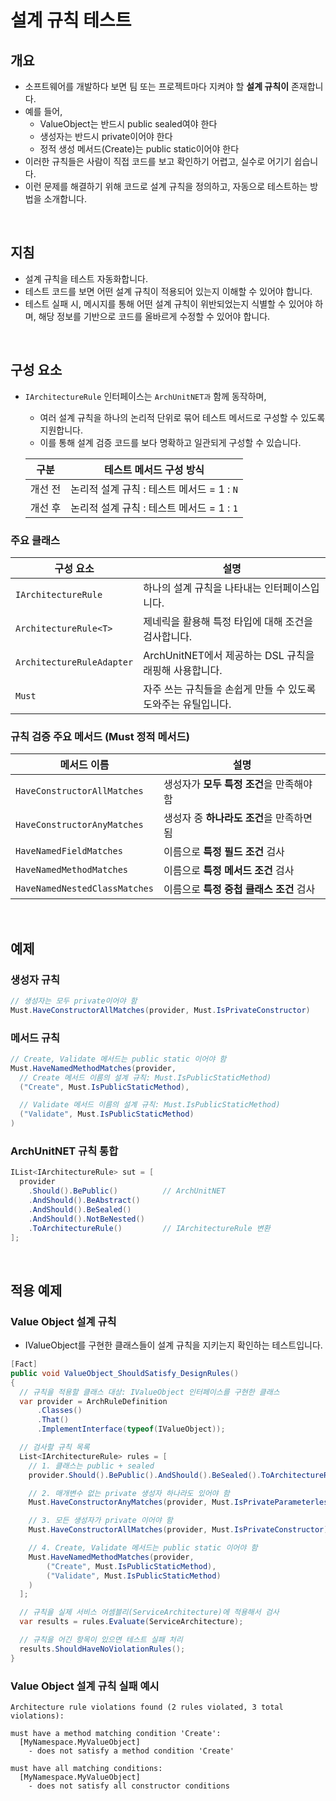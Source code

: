 ﻿# 설계 규칙 테스트

## 개요
- 소프트웨어를 개발하다 보면 팀 또는 프로젝트마다 지켜야 할 **설계 규칙이** 존재합니다.
- 예를 들어,
  - ValueObject는 반드시 public sealed여야 한다
  - 생성자는 반드시 private이어야 한다
  - 정적 생성 메서드(Create)는 public static이어야 한다
- 이러한 규칙들은 사람이 직접 코드를 보고 확인하기 어렵고, 실수로 어기기 쉽습니다.
- 이런 문제를 해결하기 위해 코드로 설계 규칙을 정의하고, 자동으로 테스트하는 방법을 소개합니다.

<br/>

## 지침
- 설계 규칙을 테스트 자동화합니다.
- 테스트 코드를 보면 어떤 설계 규칙이 적용되어 있는지 이해할 수 있어야 합니다.
- 테스트 실패 시, 메시지를 통해 어떤 설계 규칙이 위반되었는지 식별할 수 있어야 하며, 해당 정보를 기반으로 코드를 올바르게 수정할 수 있어야 합니다.

<br/>

## 구성 요소
- `IArchitectureRule` 인터페이스는 `ArchUnitNET과` 함께 동작하며,
  - 여러 설계 규칙을 하나의 논리적 단위로 묶어 테스트 메서드로 구성할 수 있도록 지원합니다.
  - 이를 통해 설계 검증 코드를 보다 명확하고 일관되게 구성할 수 있습니다.

  구분     | 테스트 메서드 구성 방식
  ----------|--------------------------
  개선 전  | 논리적 설계 규칙 : 테스트 메서드 = 1 : `N`
  개선 후  | 논리적 설계 규칙 : 테스트 메서드 = 1 : `1`

### 주요 클래스
구성 요소                    | 설명
-------------------------   | -------------------------------------
`IArchitectureRule`         | 하나의 설계 규칙을 나타내는 인터페이스입니다.
`ArchitectureRule<T>`       | 제네릭을 활용해 특정 타입에 대해 조건을 검사합니다.
`ArchitectureRuleAdapter`   | ArchUnitNET에서 제공하는 DSL 규칙을 래핑해 사용합니다.
`Must`                      | 자주 쓰는 규칙들을 손쉽게 만들 수 있도록 도와주는 유틸입니다.


### 규칙 검증 주요 메서드 (Must 정적 메서드)

메서드 이름                    | 설명
----------------------------- | -------------------------
`HaveConstructorAllMatches`   | 생성자가 **모두 특정 조건**을 만족해야 함
`HaveConstructorAnyMatches`   | 생성자 중 **하나라도 조건**을 만족하면 됨
`HaveNamedFieldMatches`       | 이름으로 **특정 필드 조건** 검사
`HaveNamedMethodMatches`      | 이름으로 **특정 메서드 조건** 검사
`HaveNamedNestedClassMatches` | 이름으로 **특정 중첩 클래스 조건** 검사

<br/>

## 예제
### 생성자 규칙
```cs
// 생성자는 모두 private이어야 함
Must.HaveConstructorAllMatches(provider, Must.IsPrivateConstructor)
```

### 메서드 규칙
```cs
// Create, Validate 메서드는 public static 이어야 함
Must.HaveNamedMethodMatches(provider,
  // Create 메서드 이름의 설계 규칙: Must.IsPublicStaticMethod)
  ("Create", Must.IsPublicStaticMethod),

  // Validate 메서드 이름의 설계 규칙: Must.IsPublicStaticMethod)
  ("Validate", Must.IsPublicStaticMethod)
)
```

### ArchUnitNET 규칙 통합
```cs
IList<IArchitectureRule> sut = [
  provider
    .Should().BePublic()          // ArchUnitNET
    .AndShould().BeAbstract()
    .AndShould().BeSealed()
    .AndShould().NotBeNested()
    .ToArchitectureRule()         // IArchitectureRule 변환
];
```

<br/>

## 적용 예제
### Value Object 설계 규칙
- IValueObject를 구현한 클래스들이 설계 규칙을 지키는지 확인하는 테스트입니다.

```cs
[Fact]
public void ValueObject_ShouldSatisfy_DesignRules()
{
  // 규칙을 적용할 클래스 대상: IValueObject 인터페이스를 구현한 클래스
  var provider = ArchRuleDefinition
      .Classes()
      .That()
      .ImplementInterface(typeof(IValueObject));

  // 검사할 규칙 목록
  List<IArchitectureRule> rules = [
    // 1. 클래스는 public + sealed
    provider.Should().BePublic().AndShould().BeSealed().ToArchitectureRule(),

    // 2. 매개변수 없는 private 생성자 하나라도 있어야 함
    Must.HaveConstructorAnyMatches(provider, Must.IsPrivateParameterlessConstructor),

    // 3. 모든 생성자가 private 이어야 함
    Must.HaveConstructorAllMatches(provider, Must.IsPrivateConstructor),

    // 4. Create, Validate 메서드는 public static 이어야 함
    Must.HaveNamedMethodMatches(provider,
        ("Create", Must.IsPublicStaticMethod),
        ("Validate", Must.IsPublicStaticMethod)
    )
  ];

  // 규칙을 실제 서비스 어셈블리(ServiceArchitecture)에 적용해서 검사
  var results = rules.Evaluate(ServiceArchitecture);

  // 규칙을 어긴 항목이 있으면 테스트 실패 처리
  results.ShouldHaveNoViolationRules();
}
```

### Value Object 설계 규칙 실패 예시

```
Architecture rule violations found (2 rules violated, 3 total violations):

must have a method matching condition 'Create':
  [MyNamespace.MyValueObject]
    - does not satisfy a method condition 'Create'

must have all matching conditions:
  [MyNamespace.MyValueObject]
    - does not satisfy all constructor conditions
```